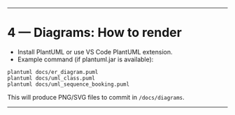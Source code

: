 ---

# 4 — Diagrams: How to render

* Install PlantUML or use VS Code PlantUML extension.
* Example command (if plantuml.jar is available):

```
plantuml docs/er_diagram.puml
plantuml docs/uml_class.puml
plantuml docs/uml_sequence_booking.puml
```

This will produce PNG/SVG files to commit in `/docs/diagrams`.

---